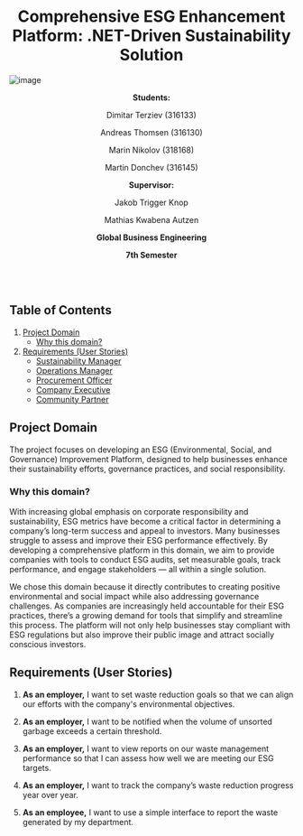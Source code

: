 <h1 align="center"> Comprehensive ESG Enhancement Platform: .NET-Driven Sustainability Solution </h1>

![image](https://img.freepik.com/free-vector/environment-social-governance-flat-concept_88138-970.jpg?t=st=1726820489~exp=1726824089~hmac=be6f35c03e4204e434ef4de9d26bb047d97f9631af24cfac206c2d8f1c5590b7&w=1380)

<div align="center">
  
   **Students:**
  
   Dimitar Terziev (316133)
   
   Andreas Thomsen (316130)
   
   Marin Nikolov (318168)
   
   Martin Donchev (316145)

   **Supervisor:**
   
   Jakob Trigger Knop
   
   Mathias Kwabena Autzen

   **Global Business Engineering**
   
   **7th Semester**
</div>
<br/>
<br/>

## Table of Contents

1. [Project Domain](#project-domain)
   - [Why this domain?](#why-this-domain)
2. [Requirements (User Stories)](#requirements-user-stories)
   - [Sustainability Manager](#sustainability-manager)
   - [Operations Manager](#operations-manager)
   - [Procurement Officer](#procurement-officer)
   - [Company Executive](#company-executive)
   - [Community Partner](#community-partner)

## Project Domain

The project focuses on developing an ESG (Environmental, Social, and Governance) Improvement Platform, designed to help businesses enhance their sustainability efforts, governance practices, and social responsibility.

### Why this domain?

With increasing global emphasis on corporate responsibility and sustainability, ESG metrics have become a critical factor in determining a company’s long-term success and appeal to investors. Many businesses struggle to assess and improve their ESG performance effectively. By developing a comprehensive platform in this domain, we aim to provide companies with tools to conduct ESG audits, set measurable goals, track performance, and engage stakeholders — all within a single solution.

We chose this domain because it directly contributes to creating positive environmental and social impact while also addressing governance challenges. As companies are increasingly held accountable for their ESG practices, there’s a growing demand for tools that simplify and streamline this process. The platform will not only help businesses stay compliant with ESG regulations but also improve their public image and attract socially conscious investors.

## Requirements (User Stories)

1. **As an employer,** I want to set waste reduction goals so that we can align our efforts with the company's environmental objectives.

2. **As an employer,** I want to be notified when the volume of unsorted garbage exceeds a certain threshold.
  
3. **As an employer,** I want to view reports on our waste management performance so that I can assess how well we are meeting our ESG targets.

4. **As an employer,** I want to track the company’s waste reduction progress year over year.

5. **As an employee,** I want to use a simple interface to report the waste generated by my department.


